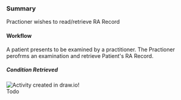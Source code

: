 ### Summary

<p>Practioner wishes to read/retrieve RA Record</p>    

#### Workflow

A patient presents to be examined by a practitioner. The Practioner perofrms an examination and retrieve Patient's RA Record.

##### Condition Retrieved

<div>
    <img style="max-width: 70%" alt="Activity created in draw.io!" src="Retrieve-Condition.drawio.png"/>
</div>Todo
